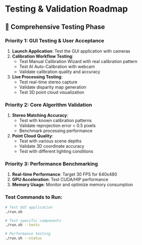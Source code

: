 # Testing & Validation Roadmap

## 🧪 **Comprehensive Testing Phase**

### **Priority 1: GUI Testing & User Acceptance**
1. **Launch Application**: Test the GUI application with cameras
2. **Calibration Workflow Testing**:
   - Test Manual Calibration Wizard with real calibration pattern
   - Test AI Auto-Calibration with webcam
   - Validate calibration quality and accuracy
3. **Live Processing Testing**:
   - Test real-time stereo capture
   - Validate disparity map generation
   - Test 3D point cloud visualization

### **Priority 2: Core Algorithm Validation**
1. **Stereo Matching Accuracy**:
   - Test with known calibration patterns
   - Validate reprojection error < 0.5 pixels
   - Benchmark processing performance
2. **Point Cloud Quality**:
   - Test with various scene depths
   - Validate 3D coordinate accuracy
   - Test with different lighting conditions

### **Priority 3: Performance Benchmarking**
1. **Real-time Performance**: Target 30 FPS for 640x480
2. **GPU Acceleration**: Test CUDA/HIP performance
3. **Memory Usage**: Monitor and optimize memory consumption

### **Test Commands to Run**:
```bash
# Test GUI application
./run.sh

# Test specific components
./run.sh --tests

# Performance testing
./run.sh --status
```
